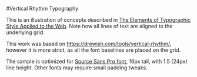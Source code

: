 #Vertical Rhythm Typography

This is an illustration of concepts described in [The Elements of Typographic Style Applied to the Web](http://webtypography.net/2.2.2). Note how all lines of text are aligned to the underlying grid. 

This work was based on https://drewish.com/tools/vertical-rhythm/, however it is more strict, as all the font baselines are placed on the grid.

The sample is optimized for [Source Sans Pro font](https://github.com/adobe/source-sans-pro), 16px tall, with 1.5 (24px) line height. Other fonts may require small padding tweaks.